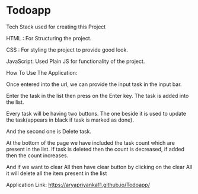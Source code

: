 # Todoapp

Tech Stack used for creating this Project

HTML : For Structuring the project.

CSS : For styling the project to provide good look.

JavaScript: Used Plain JS for functionality of the project.

How To Use The Application:

Once entered into the url, we can provide the input task in the input bar.

Enter the task in the list then press on the Enter key. The task is added into the list.

Every task will be having two buttons. The one beside it is used to update the task(appears in black if task is marked as done).

And the second one is Delete task.

At the bottom of the page we have included the task count which are present in the list. If task is deleted then the count is decreased, if added then the count increases.

And if we want to clear All then have clear button by clicking on the clear All it will delete all the item present in the list

Application Link:
https://aryapriyanka11.github.io/Todoapp/
